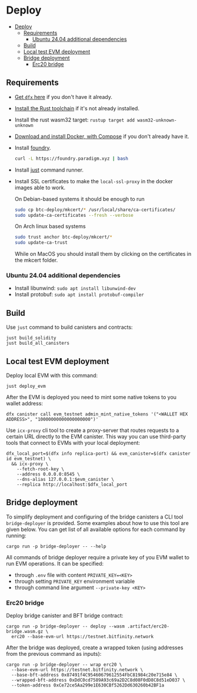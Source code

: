 # Deploy

- [Deploy](#deploy)
    - [Requirements](#requirements)
        - [Ubuntu 24.04 additional dependencies](#ubuntu-2404-additional-dependencies)
    - [Build](#build)
    - [Local test EVM deployment](#local-test-evm-deployment)
    - [Bridge deployment](#bridge-deployment)
        - [Erc20 bridge](#erc20-bridge)

## Requirements

- [Get `dfx` here](https://internetcomputer.org/docs/current/developer-docs/getting-started/install/#installing-dfx) if
  you don't have it already.
- [Install the Rust toolchain](https://www.rust-lang.org/tools/install) if it's not already installed.
- Install the rust wasm32 target: `rustup target add wasm32-unknown-unknown`
- [Download and install Docker, with Compose](https://www.docker.com/products/docker-desktop/) if you don't already have
  it.
- Install [foundry](https://book.getfoundry.sh/getting-started/installation).

    ```sh
    curl -L https://foundry.paradigm.xyz | bash
    ```

- Install [just](https://just.systems/) command runner.
- Install SSL certificates to make the `local-ssl-proxy` in the docker images able to work.

  On Debian-based systems it should be enough to run

    ```sh
    sudo cp btc-deploy/mkcert/* /usr/local/share/ca-certificates/
    sudo update-ca-certificates --fresh --verbose
    ```

  On Arch linux based systems

    ```sh
    sudo trust anchor btc-deploy/mkcert/*
    sudo update-ca-trust
    ```

  While on MacOS you should install them by clicking on the certificates in the mkcert folder.

### Ubuntu 24.04 additional dependencies

- Install libunwind: `sudo apt install libunwind-dev`
- Install protobuf: `sudo apt install protobuf-compiler`

## Build

Use `just` command to build canisters and contracts:

```shell
just build_solidity
just build_all_canisters
```

## Local test EVM deployment

Deploy local EVM with this command:

```shell
just deploy_evm
```

After the EVM is deployed you need to mint some native tokens to you wallet address:

```shell
dfx canister call evm_testnet admin_mint_native_tokens '("<WALLET HEX ADDRESS>", "10000000000000000000")'
```

Use `icx-proxy` cli tool to create a proxy-server that routes requests to a certain URL directly to the EVM canister.
This way you can use third-party tools that connect to EVMs with your local deployment:

```shell
dfx_local_port=$(dfx info replica-port) && evm_canister=$(dfx canister id evm_testnet) \
  && icx-proxy \
    --fetch-root-key \
    --address 0.0.0.0:8545 \
    --dns-alias 127.0.0.1:$evm_canister \
    --replica http://localhost:$dfx_local_port
```

## Bridge deployment

To simplify deployment and configuring of the bridge canisters a CLI tool `bridge-deployer` is provided. Some examples
about how to use this tool are given below. You can get list of all available options for each command by running:

```shell
cargo run -p bridge-deployer -- --help
```

All commands of bridge deployer require a private key of you EVM wallet to run EVM operations. It can be specified:

* through `.env` file with content `PRIVATE_KEY=<KEY>`
* through setting `PRIVATE_KEY` environment variable
* through command line argument `--private-key <KEY>`

### Erc20 bridge

Deploy bridge canister and BFT bridge contract:

```shell
cargo run -p bridge-deployer -- deploy --wasm .artifact/erc20-bridge.wasm.gz \
  erc20 --base-evm-url https://testnet.bitfinity.network
```

After the bridge was deployed, create a wrapped token (using addresses from the previous command as inputs):

```shell
cargo run -p bridge-deployer -- wrap erc20 \
  --base-evm-url https://testnet.bitfinity.network \
  --base-bft-address 0x87491f4C95460679612554FbC81984c20e715e84 \
  --wrapped-bft-address 0xDdC0cd7589A93c69a2D2C8d08F0dD8C8d51eD037 \
  --token-address 0xCe72ce5Aa299e1E630CBf5262Dd630260b42BF1a
```